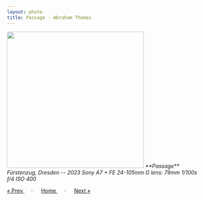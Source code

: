 ```yaml
---
layout: photo
title: Passage · Abraham Thomas
---
```


<img src="/assets/photos/Passage.jpg" width="360px" class="photo">

<i>
**Passage**  
Fürstenzug, Dresden -- 2023  
Sony A7 + FE 24-105mm G lens: 79mm 1/100s f/4 ISO 400
</i>

<a href="/gallery/tramlines"> &laquo; Prev </a> &emsp; · &emsp; 
<a href="/gallery"> Home </a> &emsp; · &emsp; 
<a href="/gallery/tram"> Next &raquo; </a>
